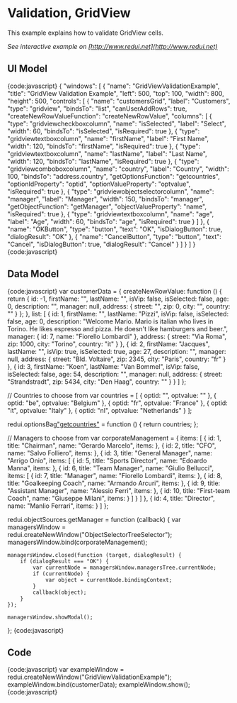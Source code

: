 # Validation, GridView

This example explains how to validate GridView cells.

_See interactive example on [http://www.redui.net](http://www.redui.net)_

## UI Model

{code:javascript}
{
    "windows": [
        {
            "name": "GridViewValidationExample",
            "title": "GridView Validation Example",
            "left": 500,
            "top": 100,
            "width": 800,
            "height": 500,
            "controls": [
                {
                    "name": "customersGrid",
                    "label": "Customers",
                    "type": "gridview",
                    "bindsTo": "list",
                    "canUserAddRows": true,
                    "createNewRowValueFunction": "createNewRowValue",
                    "columns": [
                        {
                            "type": "gridviewcheckboxcolumn",
                            "name": "isSelected",
                            "label": "Select",
                            "width": 60,
                            "bindsTo": "isSelected",
                            "isRequired": true
                        },
                        {
                            "type": "gridviewtextboxcolumn",
                            "name": "firstName",
                            "label": "First Name",
                            "width": 120,
                            "bindsTo": "firstName",
                            "isRequired": true
                        },
                        {
                            "type": "gridviewtextboxcolumn",
                            "name": "lastName",
                            "label": "Last Name",
                            "width": 120,
                            "bindsTo": "lastName",
                            "isRequired": true
                        },
                        {
                            "type": "gridviewcomboboxcolumn",
                            "name": "country",
                            "label": "Country",
                            "width": 100,
                            "bindsTo": "address.country",
                            "getOptionsFunction": "getcountries",
                            "optionIdProperty": "optid",
                            "optionValueProperty": "optvalue",
                            "isRequired": true
                        },
                        {
                            "type": "gridviewobjectselectorcolumn",
                            "name": "manager",
                            "label": "Manager",
                            "width": 150,
                            "bindsTo": "manager",
                            "getObjectFunction": "getManager",
                            "objectValueProperty": "name",
                            "isRequired": true
                        },
                        {
                            "type": "gridviewtextboxcolumn",
                            "name": "age",
                            "label": "Age",
                            "width": 60,
                            "bindsTo": "age",
                            "isRequired": true
                        }
                    ]
                },
                {
                    "name": "OKButton",
                    "type": "button",
                    "text": "OK",
                    "isDialogButton": true,
                    "dialogResult": "OK"
                },
                {
                    "name": "CancelButton",
                    "type": "button",
                    "text": "Cancel",
                    "isDialogButton": true,
                    "dialogResult": "Cancel"
                }
            ]
        }
    ]
}
{code:javascript}

## Data Model

{code:javascript}
var customerData = {
	createNewRowValue: function () {
		return {
			id: -1,
			firstName: "",
			lastName: "",
			isVip: false,
			isSelected: false,
			age: 0,
			description: "",
			manager: null,
			address: {
				street: "",
				zip: 0,
				city: "",
				country: ""
			}
		};
	},
	list: [
		{
			id: 1,
			firstName: "",
			lastName: "Pizzi",
			isVip: false,
			isSelected: false,
			age: 0,
			description: "Welcome Mario. Mario is italian who lives in Torino. He likes espresso and pizza. He doesn't like hamburgers and beer.",
			manager: { id: 7, name: "Fiorello Lombardi" },
			address: {
				street: "Via Roma",
				zip: 1000,
				city: "Torino",
				country: "it"
			}
		},
		{
			id: 2,
			firstName: "Jacques",
			lastName: "",
			isVip: true,
			isSelected: true,
			age: 27,
			description: "",
			manager: null,
			address: {
				street: "Bld. Voltaire",
				zip: 2345,
				city: "Paris",
				country: "fr"
			}
		},
		{
			id: 3,
			firstName: "Koen",
			lastName: "Van Bommel",
			isVip: false,
			isSelected: false,
			age: 54,
			description: "",
			manager: null,
			address: {
				street: "Strandstradt",
				zip: 5434,
				city: "Den Haag",
				country: ""
			}
		}
	]
};

// Countries to choose from
var countries = [
	{ optid: "", optvalue: "" },
	{ optid: "be", optvalue: "Belgium" },
	{ optid: "fr", optvalue: "France" },
	{ optid: "it", optvalue: "Italy" },
	{ optid: "nl", optvalue: "Netherlands" }
];

redui.optionsBag["getcountries"](_getcountries_) = function () {
	return countries;
};

// Managers to choose from
var corporateManagement = {
	items: [
		{
			id: 1,
			title: "Chairman",
			name: "Gerardo Marcelo",
			items: []()
		},
		{
			id: 2,
			title: "CFO",
			name: "Salvo Folliero",
			items: []()
		},
		{
			id: 3,
			title: "General Manager",
			name: "Arrigo Onio",
			items: [
				{
					id: 5,
					title: "Sports Director",
					name: "Edoardo Manna",
					items: []()
				},
				{
					id: 6,
					title: "Team Manager",
					name: "Giulio Bellucci",
					items: [
						{
							id: 7,
							title: "Manager",
							name: "Fiorello Lombardi",
							items: []()
						},
						{
							id: 8,
							title: "Goalkeeping Coach",
							name: "Armando Arcuri",
							items: []()
						},
						{
							id: 9,
							title: "Assistant Manager",
							name: "Alessio Ferri",
							items: []()
						},
						{
							id: 10,
							title: "First-team Coach",
							name: "Giuseppe Milani",
							items: []()
						}
					]
				}
			]
		},
		{
			id: 4,
			title: "Director",
			name: "Manlio Ferrari",
			items: []()
		}
	]
};

redui.objectSources.getManager = function (callback) {
	var managersWindow = redui.createNewWindow("ObjectSelectorTreeSelector");
	managersWindow.bind(corporateManagement);

	managersWindow.closed(function (target, dialogResult) {
		if (dialogResult === "OK") {
			var currentNode = managersWindow.managersTree.currentNode;
			if (currentNode) {
				var object = currentNode.bindingContext;
			}
			callback(object);
		}
	});

	managersWindow.showModal();
};
{code:javascript}

## Code

{code:javascript}
var exampleWindow = redui.createNewWindow("GridViewValidationExample");
exampleWindow.bind(customerData);
exampleWindow.show();
{code:javascript}